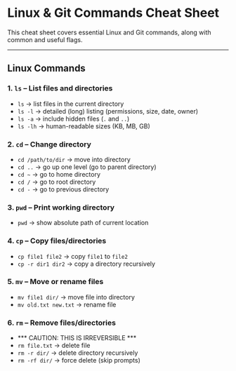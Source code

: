 # Linux & Git Commands Cheat Sheet

This cheat sheet covers essential Linux and Git commands, along with common and useful flags.

---

## Linux Commands

### 1. `ls` – List files and directories
- `ls` -> list files in the current directory
- `ls -l` -> detailed (long) listing (permissions, size, date, owner)
- `ls -a` -> include hidden files (`.` and `..`)
- `ls -lh` -> human-readable sizes (KB, MB, GB)

### 2. `cd` – Change directory
- `cd /path/to/dir` -> move into directory
- `cd ..` -> go up one level (go to parent directory)
- `cd ~` -> go to home directory
- `cd /` -> go to root directory
- `cd -` -> go to previous directory

### 3. `pwd` – Print working directory
- `pwd` -> show absolute path of current location

### 4. `cp` – Copy files/directories
- `cp file1 file2` -> copy `file1` to `file2`
- `cp -r dir1 dir2` -> copy a directory recursively

### 5. `mv` – Move or rename files
- `mv file1 dir/` -> move file into directory
- `mv old.txt new.txt` -> rename file

### 6. `rm` – Remove files/directories
- *** CAUTION: THIS IS IRREVERSIBLE ***
- `rm file.txt` -> delete file
- `rm -r dir/` -> delete directory recursively
- `rm -rf dir/` -> force delete (skip prompts)
